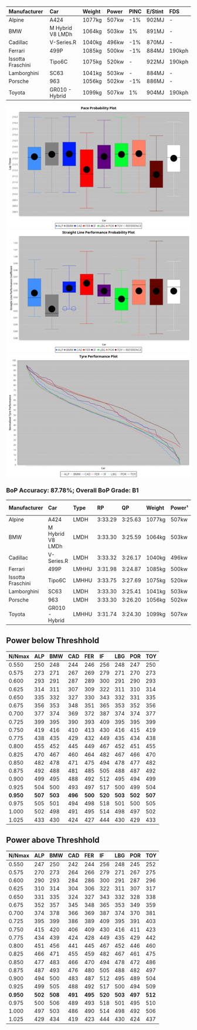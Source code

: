 |Manufacturer|Car|Weight|Power|PINC|E/Stint|FDS|
|:-|:-|:-|:-|:-|:-|:-|
|Alpine|A424|1077kg|507kw|-1%|902MJ|-|
|BMW|M Hybrid V8 LMDh|1064kg|503kw|1%|891MJ|-|
|Cadillac|V-Series.R|1040kg|496kw|-1%|870MJ|-|
|Ferrari|499P|1085kg|500kw|-1%|884MJ|190kph|
|Issotta Fraschini|Tipo6C|1075kg|520kw|-|922MJ|190kph|
|Lamborghini|SC63|1041kg|503kw|-|884MJ|-|
|Porsche|963|1056kg|502kw|-1%|886MJ|-|
|Toyota|GR010 - Hybrid|1099kg|507kw|1%|904MJ|190kph|

![PACECHART](./IMG/ACOMETHOD.png)
![STRAIGHTLINEPERFORMANCECHART](./IMG/ACOMETHOD_sp.png)
![TYREPERFORMANCECHART](./IMG/ACOMETHOD_tw.png)

### BoP Accuracy: 87.78%; Overall BoP Grade: B1
|Manufacturer|Car|Type|RP|QP|Weight|Power¹|Threshhold|PINC|Power²|E/Stint|AVG Vmax|FDS|RDLC|L/Stint|BOP-Grade|ModelAccuracy|ModelPoints|Match%|
|:-|:-|:-|:-|:-|:-|:-|:-|:-|:-|:-|:-|:-|:-|:-|:-|:-|:-|:-|
|Alpine|A424|LMDH|3:33.29|3:25.63|1077kg|507kw|210.0kph|-1%|502kw|902MJ|326.50kph|-|0.99|12|~A1|81.46%|523|97.89%|
|BMW|M Hybrid V8 LMDh|LMDH|3:33.30|3:25.59|1064kg|503kw|210.0kph|1%|508kw|891MJ|323.06kph|-|1.01|12|~A1|98.60%|1690|97.42%|
|Cadillac|V-Series.R|LMDH|3:33.32|3:26.17|1040kg|496kw|210.0kph|-1%|491kw|870MJ|327.39kph|-|1.02|12|+B1|98.38%|1765|88.76%|
|Ferrari|499P|LMHHU|3:31.98|3:24.87|1085kg|500kw|210.0kph|-1%|495kw|884MJ|328.09kph|190kph|1.01|12|-C1|92.24%|2247|77.98%|
|Issotta Fraschini|Tipo6C|LMHHU|3:33.75|3:27.69|1075kg|520kw|210.0kph|-|520kw|922MJ|328.35kph|190kph|1.03|12|+C1|66.67%|96|78.58%|
|Lamborghini|SC63|LMDH|3:33.30|3:25.41|1041kg|503kw|210.0kph|-|503kw|884MJ|326.28kph|-|1.05|12|+B1|96.77%|419|87.66%|
|Porsche|963|LMDH|3:33.30|3:26.20|1056kg|502kw|210.0kph|-1%|497kw|886MJ|327.43kph|-|1.01|12|~A1|96.81%|5438|100.00%|
|Toyota|GR010 - Hybrid|LMHHU|3:31.74|3:24.30|1099kg|507kw|210.0kph|1%|512kw|904MJ|326.63kph|190kph|1.00|12|-C2|86.04%|1751|73.95%|

## Power below Threshhold
|N/Nmax|ALP|BMW|CAD|FER|IF|LBG|POR|TOY|
|:-|:-|:-|:-|:-|:-|:-|:-|:-|
|0.550|250|248|244|246|256|248|247|250|
|0.575|273|271|267|269|279|271|270|273|
|0.600|293|291|287|289|300|291|290|293|
|0.625|314|311|307|309|322|311|310|314|
|0.650|335|332|327|330|343|332|331|335|
|0.675|356|353|348|351|365|353|352|356|
|0.700|377|374|369|372|387|374|374|377|
|0.725|399|395|390|393|409|395|395|399|
|0.750|419|416|410|413|430|416|415|419|
|0.775|438|435|429|432|449|435|434|438|
|0.800|455|452|445|449|467|452|451|455|
|0.825|470|467|460|464|482|467|466|470|
|0.850|482|478|471|475|494|478|477|482|
|0.875|492|488|481|485|505|488|487|492|
|0.900|499|495|488|492|512|495|494|499|
|0.925|504|500|493|497|517|500|499|504|
|**0.950**|**507**|**503**|**496**|**500**|**520**|**503**|**502**|**507**|
|0.975|505|501|494|498|518|501|500|505|
|1.000|502|498|491|495|514|498|497|502|
|1.025|433|430|424|427|444|430|429|433|

## Power above Threshhold
|N/Nmax|ALP|BMW|CAD|FER|IF|LBG|POR|TOY|
|:-|:-|:-|:-|:-|:-|:-|:-|:-|
|0.550|247|250|242|244|256|248|245|252|
|0.575|270|273|264|266|279|271|267|275|
|0.600|290|293|284|286|300|291|287|296|
|0.625|310|314|304|306|322|311|307|317|
|0.650|331|335|324|327|343|332|328|338|
|0.675|352|357|345|348|365|353|349|359|
|0.700|374|378|366|369|387|374|370|381|
|0.725|395|399|386|389|409|395|391|403|
|0.750|415|420|406|409|430|416|411|423|
|0.775|434|439|424|428|449|435|429|442|
|0.800|451|456|441|445|467|452|446|460|
|0.825|466|471|455|459|482|467|461|475|
|0.850|477|483|466|470|494|478|472|486|
|0.875|487|493|476|480|505|488|482|497|
|0.900|494|500|483|487|512|495|489|504|
|0.925|499|505|488|492|517|500|494|509|
|**0.950**|**502**|**508**|**491**|**495**|**520**|**503**|**497**|**512**|
|0.975|500|506|489|493|518|501|495|510|
|1.000|497|503|486|490|514|498|492|506|
|1.025|429|434|419|423|444|430|424|437|
